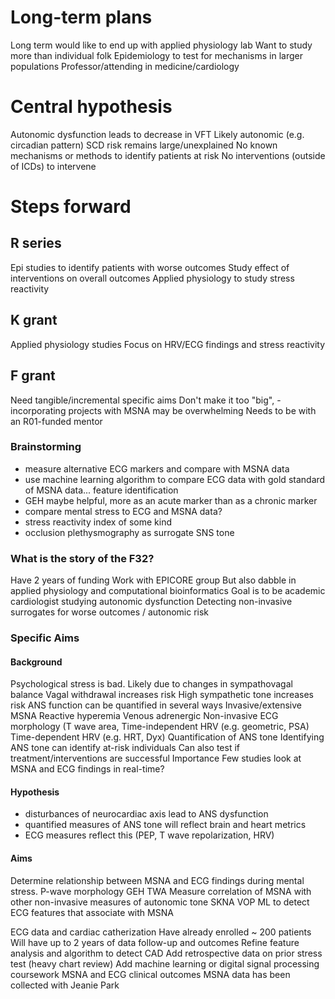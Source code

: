 # Long-term plans

Long term would like to end up with applied physiology lab
Want to study more than individual folk
Epidemiology to test for mechanisms in larger populations
Professor/attending in medicine/cardiology

# Central hypothesis

Autonomic dysfunction leads to decrease in VFT
	Likely autonomic (e.g. circadian pattern)
	SCD risk remains large/unexplained
No known mechanisms or methods to identify patients at risk
No interventions (outside of ICDs) to intervene

# Steps forward

## R series

Epi studies to identify patients with worse outcomes
Study effect of interventions on overall outcomes
Applied physiology to study stress reactivity

## K grant

Applied physiology studies
Focus on HRV/ECG findings and stress reactivity

## F grant

Need tangible/incremental specific aims
Don't make it too "big",
	- incorporating projects with MSNA may be overwhelming
Needs to be with an R01-funded mentor

### Brainstorming

- measure alternative ECG markers and compare with MSNA data
- use machine learning algorithm to compare ECG data with gold standard of MSNA data... feature identification
- GEH maybe helpful, more as an acute marker than as a chronic marker
- compare mental stress to ECG and MSNA data?
- stress reactivity index of some kind
- occlusion plethysmography as surrogate SNS tone

### What is the story of the F32?

Have 2 years of funding
Work with EPICORE group
	But also dabble in applied physiology and computational bioinformatics
Goal is to be academic cardiologist studying autonomic dysfunction
Detecting non-invasive surrogates for worse outcomes / autonomic risk

### Specific Aims

#### Background

Psychological stress is bad.
	Likely due to changes in sympathovagal balance
	Vagal withdrawal increases risk
	High sympathetic tone increases risk
ANS function can be quantified in several ways
	Invasive/extensive
		MSNA
		Reactive hyperemia 
		Venous adrenergic
	Non-invasive
		ECG morphology (T wave area, 
		Time-independent HRV (e.g. geometric, PSA)
		Time-dependent HRV (e.g. HRT, Dyx)
Quantification of ANS tone
	Identifying ANS tone can identify at-risk individuals
	Can also test if treatment/interventions are successful
Importance
	Few studies look at MSNA and ECG findings in real-time?

#### Hypothesis

- disturbances of neurocardiac axis lead to ANS dysfunction
- quantified measures of ANS tone will reflect brain and heart metrics
- ECG measures reflect this (PEP, T wave repolarization, HRV)

#### Aims

Determine relationship between MSNA and ECG findings during mental stress.
	P-wave morphology
	GEH
	TWA
Measure correlation of MSNA with other non-invasive measures of autonomic tone
	SKNA
	VOP
	ML to detect ECG features that associate with MSNA

ECG data and cardiac catherization
	Have already enrolled ~ 200 patients
	Will have up to 2 years of data follow-up and outcomes
	Refine feature analysis and algorithm to detect CAD
	Add retrospective data on prior stress test (heavy chart review)
	Add machine learning or digital signal processing coursework
MSNA and ECG clinical outcomes
	MSNA data has been collected with Jeanie Park


